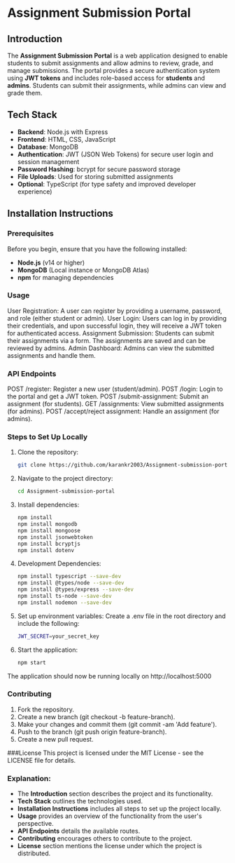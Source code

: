 # Assignment Submission Portal

## Introduction
The **Assignment Submission Portal** is a web application designed to enable students to submit assignments and allow admins to review, grade, and manage submissions. The portal provides a secure authentication system using **JWT tokens** and includes role-based access for **students** and **admins**. Students can submit their assignments, while admins can view and grade them.

## Tech Stack
- **Backend**: Node.js with Express
- **Frontend**: HTML, CSS, JavaScript
- **Database**: MongoDB
- **Authentication**: JWT (JSON Web Tokens) for secure user login and session management
- **Password Hashing**: bcrypt for secure password storage
- **File Uploads**: Used for storing submitted assignments
- **Optional**: TypeScript (for type safety and improved developer experience)

## Installation Instructions

### Prerequisites
Before you begin, ensure that you have the following installed:
- **Node.js** (v14 or higher)
- **MongoDB** (Local instance or MongoDB Atlas)
- **npm** for managing dependencies


### Usage
User Registration: A user can register by providing a username, password, and role (either student or admin).
User Login: Users can log in by providing their credentials, and upon successful login, they will receive a JWT token for authenticated access.
Assignment Submission: Students can submit their assignments via a form. The assignments are saved and can be reviewed by admins.
Admin Dashboard: Admins can view the submitted assignments and handle them.

### API Endpoints
POST /register: Register a new user (student/admin).
POST /login: Login to the portal and get a JWT token.
POST /submit-assignment: Submit an assignment (for students).
GET /assignments: View submitted assignments (for admins).
POST /accept/reject assignment: Handle an assignment (for admins).


### Steps to Set Up Locally

1. Clone the repository:
   ```bash
   git clone https://github.com/karankr2003/Assignment-submission-portal

2. Navigate to the project directory:
   ```bash
   cd Assignment-submission-portal

3. Install dependencies:
   ```bash
   npm install
   npm install mongodb
   npm install mongoose
   npm install jsonwebtoken
   npm install bcryptjs
   npm install dotenv

4. Development Dependencies:
   ```bash
   npm install typescript --save-dev
   npm install @types/node --save-dev
   npm install @types/express --save-dev
   npm install ts-node --save-dev
   npm install nodemon --save-dev

5. Set up environment variables: Create a .env file in the root directory and include the following:
   ```bash
   JWT_SECRET=your_secret_key

6. Start the application:
   ```bash
   npm start

The application should now be running locally on http://localhost:5000


### Contributing
1. Fork the repository.
2. Create a new branch (git checkout -b feature-branch).
3. Make your changes and commit them (git commit -am 'Add feature').
4. Push to the branch (git push origin feature-branch).
5. Create a new pull request.

###License
This project is licensed under the MIT License - see the LICENSE file for details.


### Explanation:
- The **Introduction** section describes the project and its functionality.
- **Tech Stack** outlines the technologies used.
- **Installation Instructions** includes all steps to set up the project locally.
- **Usage** provides an overview of the functionality from the user's perspective.
- **API Endpoints** details the available routes.
- **Contributing** encourages others to contribute to the project.
- **License** section mentions the license under which the project is distributed.



